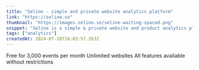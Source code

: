 ```yaml
---
title: "Seline - simple and private website analytics platform"
link: "https://seline.so"
thumbnail: "https://images.seline.so/seline-waiting-spaced.png"
snippet: "Seline is a simple & private website and product analytics platform. Easy to use, no cookies, no personal data collected. Intuitive Google Analytics alternative"
tags: ["analytics"]
createdAt: 2024-07-18T16:03:57.263Z
---
```

Free for 3,000 events per month
Unlimited websites
All features available without restrictions

